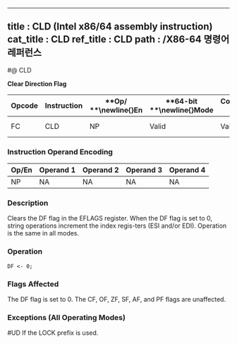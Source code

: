 ----------------------------
title : CLD (Intel x86/64 assembly instruction)
cat_title : CLD
ref_title : CLD
path : /X86-64 명령어 레퍼런스
----------------------------
#@ CLD

**Clear Direction Flag**

|**Opcode**|**Instruction**|**Op/ **\newline{}**En**|**64-bit **\newline{}**Mode**|**Compat/**\newline{}**Leg Mode**|**Description**|
|----------|---------------|------------------------|-----------------------------|---------------------------------|---------------|
|FC|CLD|NP|Valid|Valid|Clear DF flag.|
### Instruction Operand Encoding


|Op/En|Operand 1|Operand 2|Operand 3|Operand 4|
|-----|---------|---------|---------|---------|
|NP|NA|NA|NA|NA|
### Description


Clears the DF flag in the EFLAGS register. When the DF flag is set to 0, string operations increment the index regis-ters (ESI and/or EDI). Operation is the same in all modes.


### Operation

```info-verb
DF <- 0;
```
### Flags Affected


The DF flag is set to 0. The CF, OF, ZF, SF, AF, and PF flags are unaffected.

### Exceptions (All Operating Modes)


#UD  If the LOCK prefix is used.

